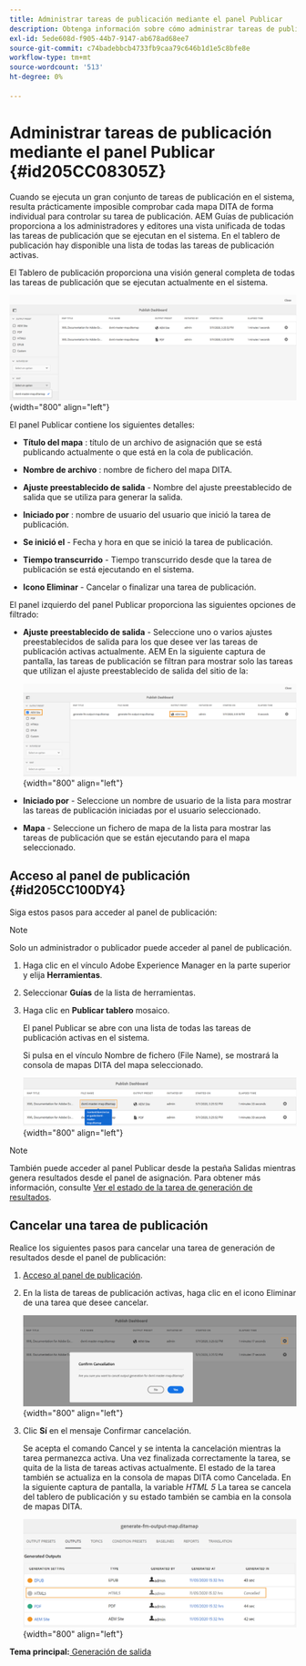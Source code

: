 ```yaml
---
title: Administrar tareas de publicación mediante el panel Publicar
description: Obtenga información sobre cómo administrar tareas de publicación mediante el panel Publicar
exl-id: 5ede608d-f905-44b7-9147-ab678ad68ee7
source-git-commit: c74badebbcb4733fb9caa79c646b1d1e5c8bfe8e
workflow-type: tm+mt
source-wordcount: '513'
ht-degree: 0%

---
```


# Administrar tareas de publicación mediante el panel Publicar {#id205CC08305Z}

Cuando se ejecuta un gran conjunto de tareas de publicación en el sistema, resulta prácticamente imposible comprobar cada mapa DITA de forma individual para controlar su tarea de publicación. AEM Guías de publicación proporciona a los administradores y editores una vista unificada de todas las tareas de publicación que se ejecutan en el sistema. En el tablero de publicación hay disponible una lista de todas las tareas de publicación activas.

El Tablero de publicación proporciona una visión general completa de todas las tareas de publicación que se ejecutan actualmente en el sistema.

![](images/publish-dashboard.png){width="800" align="left"}

El panel Publicar contiene los siguientes detalles:

- **Título del mapa** : título de un archivo de asignación que se está publicando actualmente o que está en la cola de publicación.

- **Nombre de archivo** : nombre de fichero del mapa DITA.

- **Ajuste preestablecido de salida** - Nombre del ajuste preestablecido de salida que se utiliza para generar la salida.

- **Iniciado por** : nombre de usuario del usuario que inició la tarea de publicación.

- **Se inició el** - Fecha y hora en que se inició la tarea de publicación.

- **Tiempo transcurrido** - Tiempo transcurrido desde que la tarea de publicación se está ejecutando en el sistema.

- **Icono Eliminar** - Cancelar o finalizar una tarea de publicación.

El panel izquierdo del panel Publicar proporciona las siguientes opciones de filtrado:

- **Ajuste preestablecido de salida** - Seleccione uno o varios ajustes preestablecidos de salida para los que desee ver las tareas de publicación activas actualmente. AEM En la siguiente captura de pantalla, las tareas de publicación se filtran para mostrar solo las tareas que utilizan el ajuste preestablecido de salida del sitio de la:

   ![](images/publish-dashboard-preset-filter.png){width="800" align="left"}

- **Iniciado por** - Seleccione un nombre de usuario de la lista para mostrar las tareas de publicación iniciadas por el usuario seleccionado.

- **Mapa** - Seleccione un fichero de mapa de la lista para mostrar las tareas de publicación que se están ejecutando para el mapa seleccionado.

## Acceso al panel de publicación {#id205CC100DY4}

Siga estos pasos para acceder al panel de publicación:

>[!NOTE]
>
> Solo un administrador o publicador puede acceder al panel de publicación.

1. Haga clic en el vínculo Adobe Experience Manager en la parte superior y elija **Herramientas**.

1. Seleccionar **Guías** de la lista de herramientas.

1. Haga clic en **Publicar tablero** mosaico.

   El panel Publicar se abre con una lista de todas las tareas de publicación activas en el sistema.

   Si pulsa en el vínculo Nombre de fichero (File Name), se mostrará la consola de mapas DITA del mapa seleccionado.

   ![](images/publish-dashboard-click-filename-link.png){width="800" align="left"}


>[!NOTE]
>
> También puede acceder al panel Publicar desde la pestaña Salidas mientras genera resultados desde el panel de asignación. Para obtener más información, consulte [Ver el estado de la tarea de generación de resultados](generate-output-for-a-dita-map.md#viewing_output_history).

## Cancelar una tarea de publicación

Realice los siguientes pasos para cancelar una tarea de generación de resultados desde el panel de publicación:

1. [Acceso al panel de publicación](#id205CC100DY4).

1. En la lista de tareas de publicación activas, haga clic en el icono Eliminar de una tarea que desee cancelar.

   ![](images/publish-dashboard-cancel-task.png){width="800" align="left"}

1. Clic **Sí** en el mensaje Confirmar cancelación.

   Se acepta el comando Cancel y se intenta la cancelación mientras la tarea permanezca activa. Una vez finalizada correctamente la tarea, se quita de la lista de tareas activas actualmente. El estado de la tarea también se actualiza en la consola de mapas DITA como Cancelada. En la siguiente captura de pantalla, la variable *HTML 5* La tarea se cancela del tablero de publicación y su estado también se cambia en la consola de mapas DITA.

   ![](images/cancelled-output-task.png){width="800" align="left"}


**Tema principal:**[ Generación de salida](generate-output.md)
